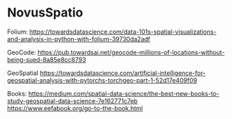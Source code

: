 # NovusSpatio

Folium: https://towardsdatascience.com/data-101s-spatial-visualizations-and-analysis-in-python-with-folium-39730da2adf

GeoCode:
https://pub.towardsai.net/geocode-millions-of-locations-without-being-sued-8a85e8cc8793

GeoSpatial
https://towardsdatascience.com/artificial-intelligence-for-geospatial-analysis-with-pytorchs-torchgeo-part-1-52d17e409f09


Books:
https://medium.com/spatial-data-science/the-best-new-books-to-study-geospatial-data-science-7e162771c7eb
https://www.eefabook.org/go-to-the-book.html
